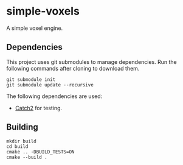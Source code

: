 # simple-voxels
A simple voxel engine.

## Dependencies
This project uses git submodules to manage dependencies. Run the following commands after cloning to download them.
```
git submodule init
git submodule update --recursive
```

The following dependencies are used:
- [Catch2](https://github.com/catchorg/Catch2) for testing.

## Building
```
mkdir build
cd build
cmake .. -DBUILD_TESTS=ON
cmake --build .
```


